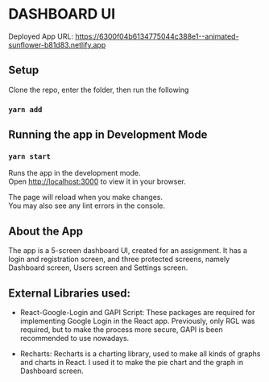# DASHBOARD UI

Deployed App URL: https://6300f04b6134775044c388e1--animated-sunflower-b81d83.netlify.app

## Setup
Clone the repo, enter the folder, then run the following
### `yarn add`

## Running the app in Development Mode

### `yarn start`

Runs the app in the development mode.\
Open [http://localhost:3000](http://localhost:3000) to view it in your browser.

The page will reload when you make changes.\
You may also see any lint errors in the console.

## About the App

The app is a 5-screen dashboard UI, created for an assignment. It has a login and registration screen, and three protected screens, namely Dashboard screen, Users screen and Settings screen.

## External Libraries used:

- React-Google-Login and GAPI Script: These packages are required for implementing Google Login in the React app. Previously, only RGL was required, but to make the process more secure, GAPI is been recommended to use nowadays.

- Recharts: Recharts is a charting library, used to make all kinds of graphs and charts in React. I used it to make the pie chart and the graph in Dashboard screen.
